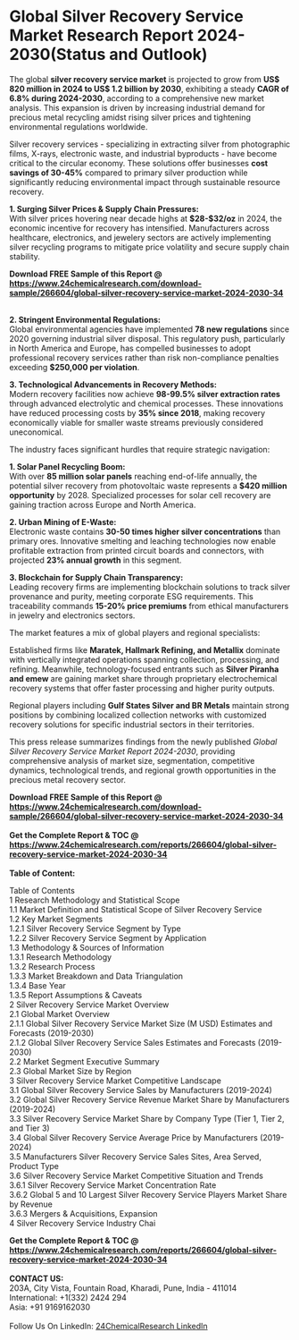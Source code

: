 <h1>Global Silver Recovery Service Market Research Report 2024-2030(Status and Outlook)</h1><p>The global <strong>silver recovery service market</strong> is projected to grow from <strong>US$ 820 million in 2024 to US$ 1.2 billion by 2030</strong>, exhibiting a steady <strong>CAGR of 6.8% during 2024-2030</strong>, according to a comprehensive new market analysis. This expansion is driven by increasing industrial demand for precious metal recycling amidst rising silver prices and tightening environmental regulations worldwide.</p><p>Silver recovery services - specializing in extracting silver from photographic films, X-rays, electronic waste, and industrial byproducts - have become critical to the circular economy. These solutions offer businesses <strong>cost savings of 30-45%</strong> compared to primary silver production while significantly reducing environmental impact through sustainable resource recovery.</p><p><strong>1. Surging Silver Prices &amp; Supply Chain Pressures:</strong><br>
With silver prices hovering near decade highs at <strong>$28-$32/oz</strong> in 2024, the economic incentive for recovery has intensified. Manufacturers across healthcare, electronics, and jewelery sectors are actively implementing silver recycling programs to mitigate price volatility and secure supply chain stability.</p><div><b>Download FREE Sample of this Report @ 
            <a href="https://www.24chemicalresearch.com/download-sample/266604/global-silver-recovery-service-market-2024-2030-34">
            https://www.24chemicalresearch.com/download-sample/266604/global-silver-recovery-service-market-2024-2030-34</a></b></div><br><p><strong>2. Stringent Environmental Regulations:</strong><br>
Global environmental agencies have implemented <strong>78 new regulations</strong> since 2020 governing industrial silver disposal. This regulatory push, particularly in North America and Europe, has compelled businesses to adopt professional recovery services rather than risk non-compliance penalties exceeding <strong>$250,000 per violation</strong>.</p><p><strong>3. Technological Advancements in Recovery Methods:</strong><br>
Modern recovery facilities now achieve <strong>98-99.5% silver extraction rates</strong> through advanced electrolytic and chemical processes. These innovations have reduced processing costs by <strong>35% since 2018</strong>, making recovery economically viable for smaller waste streams previously considered uneconomical.</p><p>The industry faces significant hurdles that require strategic navigation:</p><p><strong>1. Solar Panel Recycling Boom:</strong><br>
With over <strong>85 million solar panels</strong> reaching end-of-life annually, the potential silver recovery from photovoltaic waste represents a <strong>$420 million opportunity</strong> by 2028. Specialized processes for solar cell recovery are gaining traction across Europe and North America.</p><p><strong>2. Urban Mining of E-Waste:</strong><br>
Electronic waste contains <strong>30-50 times higher silver concentrations</strong> than primary ores. Innovative smelting and leaching technologies now enable profitable extraction from printed circuit boards and connectors, with projected <strong>23% annual growth</strong> in this segment.</p><p><strong>3. Blockchain for Supply Chain Transparency:</strong><br>
Leading recovery firms are implementing blockchain solutions to track silver provenance and purity, meeting corporate ESG requirements. This traceability commands <strong>15-20% price premiums</strong> from ethical manufacturers in jewelry and electronics sectors.</p><p>The market features a mix of global players and regional specialists:</p><p>Established firms like <strong>Maratek, Hallmark Refining, and Metallix</strong> dominate with vertically integrated operations spanning collection, processing, and refining. Meanwhile, technology-focused entrants such as <strong>Silver Piranha and emew</strong> are gaining market share through proprietary electrochemical recovery systems that offer faster processing and higher purity outputs.</p><p>Regional players including <strong>Gulf States Silver and BR Metals</strong> maintain strong positions by combining localized collection networks with customized recovery solutions for specific industrial sectors in their territories.</p><p>This press release summarizes findings from the newly published <em>Global Silver Recovery Service Market Report 2024-2030</em>, providing comprehensive analysis of market size, segmentation, competitive dynamics, technological trends, and regional growth opportunities in the precious metal recovery sector.</p><div><b>Download FREE Sample of this Report @ 
            <a href="https://www.24chemicalresearch.com/download-sample/266604/global-silver-recovery-service-market-2024-2030-34">
            https://www.24chemicalresearch.com/download-sample/266604/global-silver-recovery-service-market-2024-2030-34</a></b></div><br><div><b>Get the Complete Report & TOC @ 
            <a href="https://www.24chemicalresearch.com/reports/266604/global-silver-recovery-service-market-2024-2030-34">
            https://www.24chemicalresearch.com/reports/266604/global-silver-recovery-service-market-2024-2030-34</a></b></div><br>
            <b>Table of Content:</b><p>Table of Contents<br />
1 Research Methodology and Statistical Scope<br />
1.1 Market Definition and Statistical Scope of Silver Recovery Service<br />
1.2 Key Market Segments<br />
1.2.1 Silver Recovery Service Segment by Type<br />
1.2.2 Silver Recovery Service Segment by Application<br />
1.3 Methodology & Sources of Information<br />
1.3.1 Research Methodology<br />
1.3.2 Research Process<br />
1.3.3 Market Breakdown and Data Triangulation<br />
1.3.4 Base Year<br />
1.3.5 Report Assumptions & Caveats<br />
2 Silver Recovery Service Market Overview<br />
2.1 Global Market Overview<br />
2.1.1 Global Silver Recovery Service Market Size (M USD) Estimates and Forecasts (2019-2030)<br />
2.1.2 Global Silver Recovery Service Sales Estimates and Forecasts (2019-2030)<br />
2.2 Market Segment Executive Summary<br />
2.3 Global Market Size by Region<br />
3 Silver Recovery Service Market Competitive Landscape<br />
3.1 Global Silver Recovery Service Sales by Manufacturers (2019-2024)<br />
3.2 Global Silver Recovery Service Revenue Market Share by Manufacturers (2019-2024)<br />
3.3 Silver Recovery Service Market Share by Company Type (Tier 1, Tier 2, and Tier 3)<br />
3.4 Global Silver Recovery Service Average Price by Manufacturers (2019-2024)<br />
3.5 Manufacturers Silver Recovery Service Sales Sites, Area Served, Product Type<br />
3.6 Silver Recovery Service Market Competitive Situation and Trends<br />
3.6.1 Silver Recovery Service Market Concentration Rate<br />
3.6.2 Global 5 and 10 Largest Silver Recovery Service Players Market Share by Revenue<br />
3.6.3 Mergers & Acquisitions, Expansion<br />
4 Silver Recovery Service Industry Chai</p><div><b>Get the Complete Report & TOC @ 
            <a href="https://www.24chemicalresearch.com/reports/266604/global-silver-recovery-service-market-2024-2030-34">
            https://www.24chemicalresearch.com/reports/266604/global-silver-recovery-service-market-2024-2030-34</a></b></div><br><b>CONTACT US:</b><br>
            203A, City Vista, Fountain Road, Kharadi, Pune, India - 411014<br>
            International: +1(332) 2424 294<br>
            Asia: +91 9169162030 <br><br>
            Follow Us On LinkedIn: <a href="https://www.linkedin.com/company/24chemicalresearch/">24ChemicalResearch LinkedIn</a>